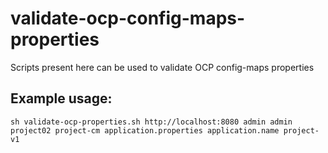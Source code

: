 # validate-ocp-config-maps-properties
Scripts present here can be used to validate OCP config-maps properties

## Example usage:
`sh validate-ocp-properties.sh http://localhost:8080 admin admin project02 project-cm application.properties application.name project-v1`
